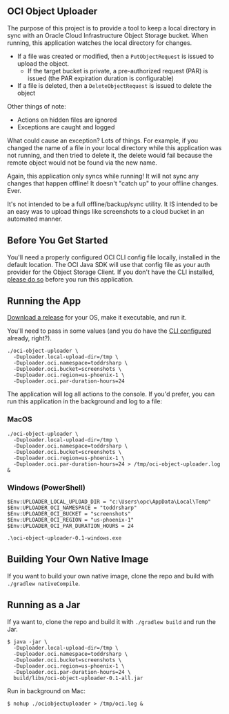 ## OCI Object Uploader 

The purpose of this project is to provide a tool to keep a local directory in sync with an Oracle Cloud Infrastructure Object Storage bucket. When running, this application watches the local directory for changes. 

* If a file was created or modified, then a `PutObjectRequest` is issued to upload the object.  
  * If the target bucket is private, a pre-authorized request (PAR) is issued (the PAR expiration duration is configurable)
* If a file is deleted, then a `DeleteObjectRequest` is issued to delete the object

Other things of note:

* Actions on hidden files are ignored
* Exceptions are caught and logged

What could cause an exception? Lots of things. For example, if you changed the name of a file in your local directory while this application was not running, and then tried to delete it, the delete would fail because the remote object would not be found via the new name.

Again, this application only syncs while running! It will not sync any changes that happen offline! It doesn't "catch up" to your offline changes. Ever.

It's not intended to be a full offline/backup/sync utility. It IS intended to be an easy was to upload things like screenshots to a cloud bucket in an automated manner.

## Before You Get Started

You'll need a properly configured OCI CLI config file locally, installed in the default location. The OCI Java SDK will use that config file as your auth provider for the Object Storage Client. If you don't have the CLI installed, [please do so](https://docs.oracle.com/en-us/iaas/Content/API/SDKDocs/cliinstall.htm) before you run this application.

## Running the App

[Download a release](https://github.com/recursivecodes/oci-object-uploader/releases/latest) for your OS, make it executable, and run it. 

You'll need to pass in some values (and you do have the [CLI configured](#before-you-get-started) already, right?). 

```shell
./oci-object-uploader \
  -Duploader.local-upload-dir=/tmp \
  -Duploader.oci.namespace=toddrsharp \
  -Duploader.oci.bucket=screenshots \
  -Duploader.oci.region=us-phoenix-1 \
  -Duploader.oci.par-duration-hours=24
```

The application will log all actions to the console. If you'd prefer, you can run this application in the background and log to a file:

### MacOS
```shell
./oci-object-uploader \
  -Duploader.local-upload-dir=/tmp \
  -Duploader.oci.namespace=toddrsharp \
  -Duploader.oci.bucket=screenshots \
  -Duploader.oci.region=us-phoenix-1 \
  -Duploader.oci.par-duration-hours=24 > /tmp/oci-object-uploader.log &
```

### Windows (PowerShell)

```shell
$Env:UPLOADER_LOCAL_UPLOAD_DIR = "c:\Users\opc\AppData\Local\Temp"
$Env:UPLOADER_OCI_NAMESPACE = "toddrsharp"
$Env:UPLOADER_OCI_BUCKET = "screenshots"
$Env:UPLOADER_OCI_REGION = "us-phoenix-1"
$Env:UPLOADER_OCI_PAR_DURATION_HOURS = 24

.\oci-object-uploader-0.1-windows.exe
```

## Building Your Own Native Image

If you want to build your own native image, clone the repo and build with `./gradlew nativeCompile`. 

## Running as a Jar

If ya want to, clone the repo and build it with `./gradlew build` and run the Jar.

```shell
$ java -jar \
  -Duploader.local-upload-dir=/tmp \
  -Duploader.oci.namespace=toddrsharp \
  -Duploader.oci.bucket=screenshots \
  -Duploader.oci.region=us-phoenix-1 \
  -Duploader.oci.par-duration-hours=24 \
  build/libs/oci-object-uploader-0.1-all.jar
```



Run in background on Mac:

```shell
$ nohup ./ociobjectuploader > /tmp/oci.log &
```